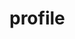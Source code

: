 <h1>profile</h1>
<imd src="https://github.com/8501kaminipatel/kp_profile/blob/main/CSS/Screenshot%202024-06-12%20091712.png?raw=true">
